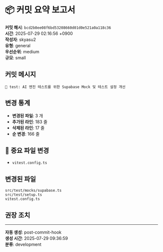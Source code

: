 # 📦 커밋 요약 보고서

**커밋 해시**: `bcd2b0ee08f6bd53208660d01d0e521a0a118c36`  
**시간**: 2025-07-29 02:16:56 +0900  
**작성자**: skyasu2  
**유형**: general  
**우선순위**: medium  
**규모**: small  

## 커밋 메시지

```
🧪 test: AI 엔진 테스트를 위한 Supabase Mock 및 테스트 설정 개선
```

## 변경 통계

- **변경된 파일**: 3 개
- **추가된 라인**: 183 줄
- **삭제된 라인**: 17 줄
- **순 변경**: 166 줄

## 🔴 중요 파일 변경

- `vitest.config.ts`

## 변경된 파일

```
src/test/mocks/supabase.ts
src/test/setup.ts
vitest.config.ts
```

## 권장 조치


---

**자동 생성**: post-commit-hook  
**생성 시간**: 2025-07-29 09:36:59  
**분류**: development  
